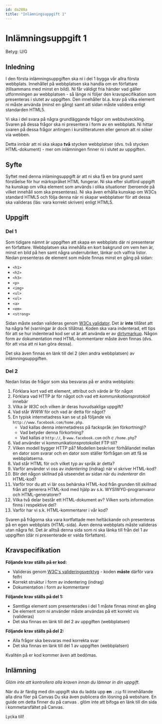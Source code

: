 ```yaml
---
id: da280a
title: "Inlämningsuppgift 1"
---
```


# Inlämningsuppgift 1

Betyg: U/G

## Inledning

I den första inlämningsuppgiften ska ni i del 1 bygga vår allra första webbplats. Innehållet på webbplatsen ska handla om en författare (tillsammans med minst en bild). Ni får väldigt fria händer vad gäller utformningen av webbplatsen - så länge ni följer den kravspecifikation som presenteras i slutet av uppgiften. Den innehåller bl.a. krav på vilka element ni måste använda (minst en gång) samt att sidan måste validera enligt standarden HTML5.

Vi ska i del svara på några grundläggande frågor om webbutveckling. Svaren på dessa frågor ska ni presentera i form av en webbplats. Ni hittar svaren på dessa frågor antingen i kurslitteraturen eller genom att ni söker via webben.

Detta innbär att ni ska skapa **två** stycken webbplatser (dvs. två stycken HTML-dokument) - mer om inlämningen finner ni i slutet av uppgiften.

## Syfte

Syftet med denna inlämingsuppgift är att ni ska få en bra grund samt förståelse för hur märkspråket HTML fungerar. Ni ska efter slutförd uppgift ha kunskap om vilka element som används i olika situationer (beroende på vilket innehåll som ska presenteras). Ni ska även erhålla kunskap om W3Cs standard HTML5 och följa denna när ni skapar webbplatser för att dessa ska valideras (läs: vara korrekt skriven) enligt HTML5.

## Uppgift

### Del 1

Som tidigare nämnt är uppgiften att skapa en webbplats där ni presenterar en författare. Webbplatsen ska innehålla en kort bakgrund om vem hen är, minst en bild på hen samt några underrubriker, länkar och valfria listor. Nedan presenteras de element som måste finnas minst en gång på sidan:

* `<h1>`
* `<h2>`
* `<h3>`
* `<p>`
* `<img>`
* `<ul>`
* `<ol>`
* `<a>`
* `<em>`
* `<strong>`

Sidan måste sedan valideras genom [W3Cs validator](http://validator.w3.org). Det är **inte** tillåtet att ha några fel (varningar är dock tillåtna). Koden ska vara indenterad, ett tips för att se hur indenterad kod ser ut är att använda er av [dirtymarkup](http://dirtymarkup.com). Någon form av dokumentation med HTML-kommentarer måste även finnas (dvs. för att visa att ni kan göra dessa).

Det ska även finnas en länk till del 2 (den andra webbplatsen) av inlämningsuppgiften.



### Del 2

Nedan listas de frågor som ska besvaras på er andra webbplats:

1. Förklara kort vad ett element, attribut och värde är för något
2. Förklara vad HTTP är för något och vad ett *kommunikationsprotokoll* innebär
3. Vilka är *W3C* och vilken är deras huvudsakliga uppgift?
4. Vad står *WWW* för och vad är detta för något?
5. En typisk internetadress kan se ut på följande vis `http://www.facebook.com/home.php`.
    * Vad kallas denna internetadress på fackspråk (en förkortning)?
    * Vad betyder denna förkortning?
    * Vad kallas *a* `http://`, *b* `www.facebook.com` och *c* `/home.php`?
6. Vad använder vi kommunikationsprotokollet FTP till?
7. Vilken modell bygger HTTP på? Modellen beskriver förhållandet mellan en dator som svarar och en dator som ställer förfrågan om att få se webbplatserna.
8. Vad står HTML för och vilket typ av språk är detta?
9. Varför använder vi oss av *indentering* (indrag) när vi skriver HTML-kod?
10. Blir det någon skillnad på utseendet av sidan när du *indenterar* din HTML-kod?
11. Varför tror du att vi lär oss behärska HTML-kod från grunden till skillnad från att generera HTML-kod med hjälp av s.k. WYSIWYG-programvaror och HTML-generatorer?
12. Vilka två delar består ett HTML-dokument av? Vilken sorts information finns i respektive del?
13. Varför har vi s.k. HTML-kommentarer i vår kod?

Svaren på frågorna ska vara kortfattade men heltäckande och presenteras på en egen webbplats (HTML-sida). Även denna webbplats måste valideras utan några fel. Det är alltså denna sida som ni ska länka till från del 1 av uppgiften (där ni presenterade er valda författare).

## Kravspecifikation

**Följande krav ställs på er kod:**

* Valideras genom [W3C's valideringsverktyg](http://validator.w3.org) - koden **måste** därför vara felfri
* Korrekt struktur i form av indentering (indrag)
* Dokumentation i form av kommentarer

**Följande krav ställs på del 1:**

* Samtliga element som presenterades i del 1 måste finnas minst en gång
* De element som ni använder måste användas på ett korrekt vis (valideras)
* Det ska finnas en länk till del 2 av uppgiften (webbplatsen)

**Följande krav ställs på del 2:**

* Alla frågor ska besvaras med korrekta svar
* Det ska finnas en länk till del 1 av uppgiften (webbplatsen)

Kvalitén på er kod kommer även att bedömas.

## Inlämning

*Glöm inte att kontrollera alla kraven innan du lämnar in din uppgift.*

När du är färdig med din uppgift ska du ladda upp **en** `.zip` fil innehållande alla dina filer på Canvas Du ska även publicera din lösning på webshare. En guide om detta finner du på canvas . glöm inte att bifoga en länk till din sida i kommetarsfältet på Canvas.

Lycka till!
